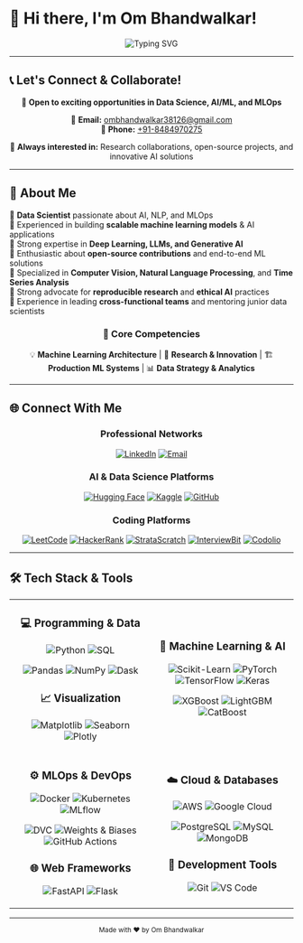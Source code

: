 # 👋 Hi there, I'm Om Bhandwalkar!

<div align="center">

![Typing SVG](https://readme-typing-svg.herokuapp.com?font=Fira+Code&size=30&duration=3000&pause=1000&color=00D9FF&center=true&vCenter=true&width=600&height=100&lines=Data+Scientist+%F0%9F%93%8A;Deep+Learning+Engineer+%F0%9F%A7%A0;Cloud+AI+Architect+%E2%98%81%EF%B8%8F;Transforming+Data+into+Intelligence+%E2%9C%A8)

</div>

---

## 📞 Let's Connect & Collaborate!

<div align="center">

💼 **Open to exciting opportunities in Data Science, AI/ML, and MLOps**

📧 **Email:** [ombhandwalkar38126@gmail.com](mailto:ombhandwalkar38126@gmail.com)  
📱 **Phone:** [+91-8484970275](tel:+)

🤝 **Always interested in:** Research collaborations, open-source projects, and innovative AI solutions

</div>

---

## 🚀 About Me

🔹 **Data Scientist** passionate about AI, NLP, and MLOps  
🔹 Experienced in building **scalable machine learning models** & AI applications  
🔹 Strong expertise in **Deep Learning, LLMs, and Generative AI**  
🔹 Enthusiastic about **open-source contributions** and end-to-end ML solutions  
🔹 Specialized in **Computer Vision, Natural Language Processing**, and **Time Series Analysis**  
🔹 Strong advocate for **reproducible research** and **ethical AI** practices  
🔹 Experience in leading **cross-functional teams** and mentoring junior data scientists  

<div align="center">

### 🎯 Core Competencies

💡 **Machine Learning Architecture** | 🔬 **Research & Innovation** | 🏗️ **Production ML Systems** | 📊 **Data Strategy & Analytics**

</div>

---

## 🌐 Connect With Me

<div align="center">

### Professional Networks
[![LinkedIn](https://img.shields.io/badge/LinkedIn-0A66C2?style=for-the-badge&logo=linkedin&logoColor=white)](https://www.linkedin.com/in/om-bhandwalkar-867928261/)
[![Email](https://img.shields.io/badge/Email-D14836?style=for-the-badge&logo=gmail&logoColor=white)](mailto:ombhandwalkar38126@gmail.com)

### AI & Data Science Platforms
[![Hugging Face](https://img.shields.io/badge/🤗%20Hugging%20Face-FFCC00?style=for-the-badge&logoColor=black)](https://huggingface.co/OmBhandwalkar)
[![Kaggle](https://img.shields.io/badge/Kaggle-20BEFF?style=for-the-badge&logo=kaggle&logoColor=white)](https://www.kaggle.com/e29ombhandwalkar)
[![GitHub](https://img.shields.io/badge/GitHub-181717?style=for-the-badge&logo=github&logoColor=white)](https://github.com/Ombhandwalkar)

### Coding Platforms
[![LeetCode](https://img.shields.io/badge/LeetCode-FFA116?style=for-the-badge&logo=leetcode&logoColor=black)](https://leetcode.com/u/ombhandwalkar38126/)
[![HackerRank](https://img.shields.io/badge/HackerRank-2EC866?style=for-the-badge&logo=hackerrank&logoColor=white)](https://www.hackerrank.com/profile/ombhandwalkar381)
[![StrataScratch](https://img.shields.io/badge/StrataScratch-000000?style=for-the-badge&logo=databricks&logoColor=white)](https://platform.stratascratch.com/user/OmBhandwalkar)
[![InterviewBit](https://img.shields.io/badge/InterviewBit-1E90FF?style=for-the-badge&logo=bit&logoColor=white)](https://www.interviewbit.com/profile/om-bhandwalkar/)
[![Codolio](https://img.shields.io/badge/Codolio-FF4500?style=for-the-badge&logo=codio&logoColor=white)](https://codolio.com/profile/ombhandwalkar)

</div>

---

## 🛠️ Tech Stack & Tools

<table align="center">
<tr>
<td align="center" width="50%">

### 💻 **Programming & Data**
![Python](https://img.shields.io/badge/Python-FFD43B?style=for-the-badge&logo=python&logoColor=blue)
![SQL](https://img.shields.io/badge/SQL-005C84?style=for-the-badge&logo=mysql&logoColor=white)

![Pandas](https://img.shields.io/badge/Pandas-2C2D72?style=for-the-badge&logo=pandas&logoColor=white)
![NumPy](https://img.shields.io/badge/Numpy-777BB4?style=for-the-badge&logo=numpy&logoColor=white)
![Dask](https://img.shields.io/badge/Dask-EE6A21?style=for-the-badge&logo=dask&logoColor=white)

### 📈 **Visualization**
![Matplotlib](https://img.shields.io/badge/Matplotlib-11557C?style=for-the-badge&logo=matplotlib&logoColor=white)
![Seaborn](https://img.shields.io/badge/Seaborn-3776AB?style=for-the-badge&logo=python&logoColor=white)
![Plotly](https://img.shields.io/badge/Plotly-239120?style=for-the-badge&logo=plotly&logoColor=white)

</td>
<td align="center" width="50%">

### 🤖 **Machine Learning & AI**
![Scikit-Learn](https://img.shields.io/badge/scikit_learn-F7931E?style=for-the-badge&logo=scikit-learn&logoColor=white)
![PyTorch](https://img.shields.io/badge/PyTorch-EE4C2C?style=for-the-badge&logo=pytorch&logoColor=white)
![TensorFlow](https://img.shields.io/badge/TensorFlow-FF6F00?style=for-the-badge&logo=tensorflow&logoColor=white)
![Keras](https://img.shields.io/badge/Keras-FF0000?style=for-the-badge&logo=keras&logoColor=white)

![XGBoost](https://img.shields.io/badge/XGBoost-AA4A44?style=for-the-badge&logo=xgboost&logoColor=white)
![LightGBM](https://img.shields.io/badge/LightGBM-2E8B57?style=for-the-badge&logo=lightgbm&logoColor=white)
![CatBoost](https://img.shields.io/badge/CatBoost-FF6F00?style=for-the-badge&logo=catboost&logoColor=white)

</td>
</tr>
<tr>
<td align="center">

### ⚙️ **MLOps & DevOps**
![Docker](https://img.shields.io/badge/Docker-2CA5E0?style=for-the-badge&logo=docker&logoColor=white)
![Kubernetes](https://img.shields.io/badge/kubernetes-326ce5.svg?&style=for-the-badge&logo=kubernetes&logoColor=white)
![MLflow](https://img.shields.io/badge/MLflow-0194E2?style=for-the-badge&logo=mlflow&logoColor=white)

![DVC](https://img.shields.io/badge/DVC-945DD6?style=for-the-badge&logo=dvc&logoColor=white)
![Weights & Biases](https://img.shields.io/badge/Weights_&_Biases-FFBE00?style=for-the-badge&logo=WeightsAndBiases&logoColor=white)
![GitHub Actions](https://img.shields.io/badge/GitHub_Actions-2088FF?style=for-the-badge&logo=github-actions&logoColor=white)

### 🌐 **Web Frameworks**
![FastAPI](https://img.shields.io/badge/fastapi-109989?style=for-the-badge&logo=FASTAPI&logoColor=white)
![Flask](https://img.shields.io/badge/Flask-000000?style=for-the-badge&logo=flask&logoColor=white)

</td>
<td align="center">

### ☁️ **Cloud & Databases**
![AWS](https://img.shields.io/badge/Amazon_AWS-FF9900?style=for-the-badge&logo=amazonaws&logoColor=white)
![Google Cloud](https://img.shields.io/badge/Google_Cloud-4285F4?style=for-the-badge&logo=google-cloud&logoColor=white)

![PostgreSQL](https://img.shields.io/badge/PostgreSQL-316192?style=for-the-badge&logo=postgresql&logoColor=white)
![MySQL](https://img.shields.io/badge/MySQL-005C84?style=for-the-badge&logo=mysql&logoColor=white)
![MongoDB](https://img.shields.io/badge/MongoDB-4EA94B?style=for-the-badge&logo=mongodb&logoColor=white)

### 🔧 **Development Tools**
![Git](https://img.shields.io/badge/GIT-E44C30?style=for-the-badge&logo=git&logoColor=white)
![VS Code](https://img.shields.io/badge/Visual_Studio_Code-0078D4?style=for-the-badge&logo=visual%20studio%20code&logoColor=white)

</td>
</tr>
</table>

---

<div align="center">
<sub>Made with ❤️ by Om Bhandwalkar</sub>
</div>
